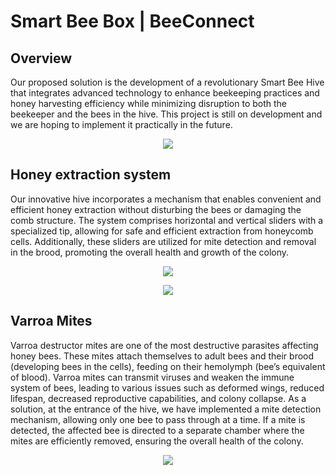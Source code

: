 # Smart Bee Box | BeeConnect
## Overview

Our proposed solution is the development of a revolutionary Smart Bee Hive that integrates
advanced technology to enhance beekeeping practices and honey harvesting efficiency while
minimizing disruption to both the beekeeper and the bees in the hive. This project is still on development and we are hoping to implement it practically in the future.

<p align="center">
  <img  src="https://github.com/Agasthii/Spark-Project-BeeConnect/assets/125986011/be16ebd3-3eb5-4a9d-b64f-65c64b0de038">
</p>


## Honey extraction system
Our innovative hive incorporates a mechanism that enables
convenient and efficient honey extraction without disturbing the bees or damaging the comb
structure. The system comprises horizontal and vertical sliders with a specialized tip, allowing
for safe and efficient extraction from honeycomb cells. Additionally, these sliders are utilized
for mite detection and removal in the brood, promoting the overall health and growth of the
colony.

<p align="center">
  <img  src="https://github.com/Agasthii/Spark-Project-BeeConnect/assets/125986011/dcc8283a-38d8-4210-8b74-200f09fd4d0f">
</p><p align="center">
  <img  src="https://github.com/Agasthii/Spark-Project-BeeConnect/assets/125986011/c4bf4da2-e85f-4ef3-a445-2380bdb2dea7">
</p>

## Varroa Mites
Varroa destructor mites are one of the most destructive parasites affecting honey bees. These
mites attach themselves to adult bees and their brood (developing bees in the cells), feeding
on their hemolymph (bee’s equivalent of blood). Varroa mites can transmit viruses and
weaken the immune system of bees, leading to various issues such as deformed wings, reduced
lifespan, decreased reproductive capabilities, and colony collapse.
As a solution, at the entrance of the hive, we have implemented
a mite detection mechanism, allowing only one bee to pass through at a time. If a mite is
detected, the affected bee is directed to a separate chamber where the mites are efficiently
removed, ensuring the overall health of the colony.

<p align="center">
  <img  src="https://github.com/Agasthii/Spark-Project-BeeConnect/assets/125986011/57118337-2e8c-4174-9b5e-7a52b176db6e">
</p>

